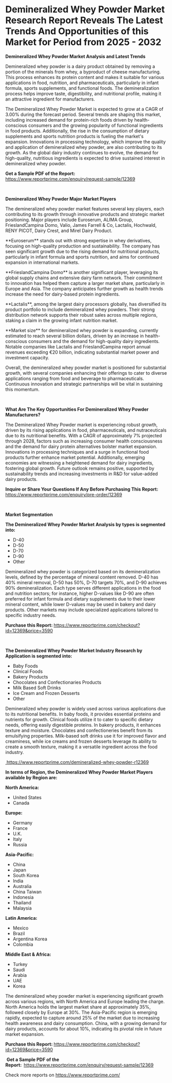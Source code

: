 <p><h1>Demineralized Whey Powder Market Research Report Reveals The Latest Trends And Opportunities of this Market for Period from 2025 - 2032</h1></p><p><strong>Demineralized Whey Powder Market Analysis and Latest Trends</strong></p>
<p><p>Demineralized whey powder is a dairy product obtained by removing a portion of the minerals from whey, a byproduct of cheese manufacturing. This process enhances its protein content and makes it suitable for various applications in food, nutrition, and pharmaceuticals, particularly in infant formula, sports supplements, and functional foods. The demineralization process helps improve taste, digestibility, and nutritional profile, making it an attractive ingredient for manufacturers.</p><p>The Demineralized Whey Powder Market is expected to grow at a CAGR of 3.00% during the forecast period. Several trends are shaping this market, including increased demand for protein-rich foods driven by health-conscious consumers and the growing popularity of functional ingredients in food products. Additionally, the rise in the consumption of dietary supplements and sports nutrition products is fueling the market's expansion. Innovations in processing technology, which improve the quality and application of demineralized whey powder, are also contributing to its growth. As the global dairy industry continues to evolve, the demand for high-quality, nutritious ingredients is expected to drive sustained interest in demineralized whey powder.</p></p>
<p><strong>Get a Sample PDF of the Report:&nbsp;</strong> <a href="https://www.reportprime.com/enquiry/request-sample/12369?utm_campaign=3566&utm_medium=2&utm_source=Github&utm_content=ia&utm_term=18032025&utm_id=demineralized-whey-powder">https://www.reportprime.com/enquiry/request-sample/12369</a></p>
<p>&nbsp;</p>
<p><strong>Demineralized Whey Powder Major Market Players</strong></p>
<p><p>The demineralized whey powder market features several key players, each contributing to its growth through innovative products and strategic market positioning. Major players include Euroserum, ALIMA Group, FrieslandCampina Domo, Valio, James Farrell & Co, Lactalis, Hochwald, RENY PICOT, Dairy Crest, and Mirel Dairy Product.</p><p>**Euroserum** stands out with strong expertise in whey derivatives, focusing on high-quality production and sustainability. The company has seen significant growth due to the rising demand for nutritional products, particularly in infant formula and sports nutrition, and aims for continued expansion in international markets.</p><p>**FrieslandCampina Domo** is another significant player, leveraging its global supply chains and extensive dairy farm network. Their commitment to innovation has helped them capture a larger market share, particularly in Europe and Asia. The company anticipates further growth as health trends increase the need for dairy-based protein ingredients.</p><p>**Lactalis**, among the largest dairy processors globally, has diversified its product portfolio to include demineralized whey powders. Their strong distribution network supports their robust sales across multiple regions, staking a claim in the growing infant nutrition market.</p><p>**Market size** for demineralized whey powder is expanding, currently estimated to reach several billion dollars, driven by an increase in health-conscious consumers and the demand for high-quality dairy ingredients. Notable companies like Lactalis and FrieslandCampina report annual revenues exceeding €20 billion, indicating substantial market power and investment capacity.</p><p>Overall, the demineralized whey powder market is positioned for substantial growth, with several companies enhancing their offerings to cater to diverse applications ranging from food and beverage to pharmaceuticals. Continuous innovation and strategic partnerships will be vital in sustaining this momentum.</p></p>
<p>&nbsp;</p>
<p><strong>What Are The Key Opportunities For Demineralized Whey Powder Manufacturers?</strong></p>
<p><p>The Demineralized Whey Powder market is experiencing robust growth, driven by its rising applications in food, pharmaceuticals, and nutraceuticals due to its nutritional benefits. With a CAGR of approximately 7% projected through 2028, factors such as increasing consumer health consciousness and the demand for dairy protein alternatives bolster market expansion. Innovations in processing techniques and a surge in functional food products further enhance market potential. Additionally, emerging economies are witnessing a heightened demand for dairy ingredients, fostering global growth. Future outlook remains positive, supported by sustainability trends and increasing investments in R&D for value-added dairy products.</p></p>
<p><strong>Inquire or Share Your Questions If Any Before Purchasing This Report:</strong> <a href="https://www.reportprime.com/enquiry/pre-order/12369?utm_campaign=3566&utm_medium=2&utm_source=Github&utm_content=ia&utm_term=18032025&utm_id=demineralized-whey-powder">https://www.reportprime.com/enquiry/pre-order/12369</a></p>
<p>&nbsp;</p>
<p><strong>Market Segmentation</strong></p>
<p><strong>The Demineralized Whey Powder Market Analysis by types is segmented into:</strong></p>
<p><ul><li>D-40</li><li>D-50</li><li>D-70</li><li>D-90</li><li>Other</li></ul></p>
<p><p>Demineralized whey powder is categorized based on its demineralization levels, defined by the percentage of mineral content removed. D-40 has 40% mineral removal, D-50 has 50%, D-70 targets 70%, and D-90 achieves 90% demineralization. Each type serves different applications in the food and nutrition sectors; for instance, higher D-values like D-90 are often preferred for infant formula and dietary supplements due to their lower mineral content, while lower D-values may be used in bakery and dairy products. Other markets may include specialized applications tailored to specific industry needs.</p></p>
<p><strong>Purchase this Report:&nbsp;</strong><a href="https://www.reportprime.com/checkout?id=12369&price=3590&utm_campaign=3566&utm_medium=2&utm_source=Github&utm_content=ia&utm_term=18032025&utm_id=demineralized-whey-powder">https://www.reportprime.com/checkout?id=12369&price=3590</a></p>
<p>&nbsp;</p>
<p><strong>The Demineralized Whey Powder Market Industry Research by Application is segmented into:</strong></p>
<p><ul><li>Baby Foods</li><li>Clinical Foods</li><li>Bakery Products</li><li>Chocolates and Confectionaries Products</li><li>Milk Based Soft Drinks</li><li>Ice Cream and Frozen Desserts</li><li>Other</li></ul></p>
<p><p>Demineralized whey powder is widely used across various applications due to its nutritional benefits. In baby foods, it provides essential proteins and nutrients for growth. Clinical foods utilize it to cater to specific dietary needs, offering easily digestible proteins. In bakery products, it enhances texture and moisture. Chocolates and confectioneries benefit from its emulsifying properties. Milk-based soft drinks use it for improved flavor and creaminess, while ice creams and frozen desserts leverage its ability to create a smooth texture, making it a versatile ingredient across the food industry.</p></p>
<p><a href="https://www.reportprime.com/demineralized-whey-powder-r12369?utm_campaign=3566&utm_medium=2&utm_source=Github&utm_content=ia&utm_term=18032025&utm_id=demineralized-whey-powder">&nbsp;https://www.reportprime.com/demineralized-whey-powder-r12369</a></p>
<p><strong>In terms of Region, the Demineralized Whey Powder Market Players available by Region are:</strong></p>
<p>
    <p> <strong> North America: </strong>
        <ul>
            <li>United States</li>
            <li>Canada</li>
        </ul>
        </p> 
    <p> <strong> Europe: </strong>
        <ul>
            <li>Germany</li>
            <li>France</li>
            <li>U.K.</li>
            <li>Italy</li>
            <li>Russia</li>
        </ul>
        </p> 
    <p> <strong> Asia-Pacific: </strong>
        <ul>
            <li>China</li>
            <li>Japan</li>
            <li>South Korea</li>
            <li>India</li>
            <li>Australia</li>
            <li>China Taiwan</li>
            <li>Indonesia</li>
            <li>Thailand</li>
            <li>Malaysia</li>
        </ul>
        </p> 
    <p> <strong> Latin America: </strong>
        <ul>
            <li>Mexico</li>
            <li>Brazil</li>
            <li>Argentina Korea</li>
            <li>Colombia</li>
        </ul>
        </p> 
    <p> <strong> Middle East & Africa: </strong>
        <ul>
            <li>Turkey</li>
            <li>Saudi</li>
            <li>Arabia</li>
            <li>UAE</li>
            <li>Korea</li>
        </ul>
    </p>
    </p>
<p><p>The demineralized whey powder market is experiencing significant growth across various regions, with North America and Europe leading the charge. North America holds the largest market share at approximately 35%, followed closely by Europe at 30%. The Asia-Pacific region is emerging rapidly, expected to capture around 25% of the market due to increasing health awareness and dairy consumption. China, with a growing demand for dairy products, accounts for about 10%, indicating its pivotal role in future market expansion.</p></p>
<p><strong>Purchase this Report: </strong><a href="https://www.reportprime.com/checkout?id=12369&price=3590&utm_campaign=3566&utm_medium=2&utm_source=Github&utm_content=ia&utm_term=18032025&utm_id=demineralized-whey-powder">https://www.reportprime.com/checkout?id=12369&price=3590</a></p>
<p>&nbsp;<strong>Get a Sample PDF of the Report:&nbsp;&nbsp;</strong><a href="https://www.reportprime.com/enquiry/request-sample/12369?utm_campaign=3566&utm_medium=2&utm_source=Github&utm_content=ia&utm_term=18032025&utm_id=demineralized-whey-powder">https://www.reportprime.com/enquiry/request-sample/12369</a></p>
<p><strong></strong></p>
<p>Check more reports on <a href="https://www.reportprime.com/?utm_campaign=3566&utm_medium=2&utm_source=Github&utm_content=ia&utm_term=18032025&utm_id=demineralized-whey-powder">https://www.reportprime.com/</a></p>